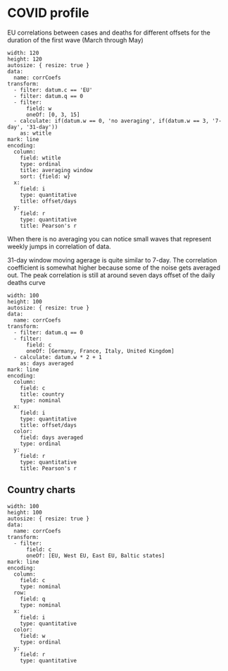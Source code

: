 # COVID profile

<div class="schart" data-show="cd" data-territory="EU" data-offset="0" data-dmax="30" data-radius="0"></div>

EU correlations between cases and deaths for different offsets for the duration of the first wave (March through May)

```vly
width: 120
height: 120
autosize: { resize: true }
data:
  name: corrCoefs
transform:
  - filter: datum.c == 'EU'
  - filter: datum.q == 0
  - filter:
      field: w
      oneOf: [0, 3, 15]
  - calculate: if(datum.w == 0, 'no averaging', if(datum.w == 3, '7-day', '31-day'))
    as: wtitle
mark: line
encoding:
  column:
    field: wtitle
    type: ordinal
    title: averaging window
    sort: {field: w}
  x:
    field: i
    type: quantitative
    title: offset/days
  y:
    field: r
    type: quantitative
    title: Pearson's r
```

When there is no averaging you can notice small waves that represent weekly jumps in correlation of data.

31-day window moving agerage is quite similar to 7-day. The correlation coefficient is somewhat higher because some of the noise gets averaged out. The peak correlation is still at around seven days offset of the daily deaths curve 

```vly
width: 100
height: 100
autosize: { resize: true }
data:
  name: corrCoefs
transform:
  - filter: datum.q == 0
  - filter:
      field: c
      oneOf: [Germany, France, Italy, United Kingdom]
  - calculate: datum.w * 2 + 1
    as: days averaged
mark: line
encoding:
  column:
    field: c
    title: country
    type: nominal
  x:
    field: i
    type: quantitative
    title: offset/days
  color:
    field: days averaged
    type: ordinal
  y:
    field: r
    type: quantitative
    title: Pearson's r
```

## Country charts

<div class="schart" data-territory="EU" data-offset="6" data-dmax="16"></div>
<div class="schart" data-territory="West EU" data-offset="6" data-dmax="17"></div>
<div class="schart" data-territory="East EU" data-offset="10" data-dmax="7.4"></div>

<div class="schart" data-territory="Italy" data-offset="4" data-dmax="10.8"></div>
<div class="schart" data-territory="Spain" data-offset="6" data-dmax="29"></div>
<div class="schart" data-territory="France" data-offset="7" data-dmax="47"></div>
<div class="schart" data-territory="Belgium" data-offset="5" data-dmax="76"></div>
<div class="schart" data-territory="Germany" data-offset="13" data-dmax="2.4"></div>
<div class="schart" data-territory="Czech Republic" data-offset="10" data-dmax="12"></div>
<div class="schart" data-territory="Slovakia" data-offset="12" data-dmax="3"></div>
<div class="schart" data-territory="Finland" data-offset="12" data-dmax="2"></div>
<div class="schart" data-territory="Denmark" data-offset="5" data-dmax="5"></div>
<div class="schart" data-territory="Netherlands" data-offset="4" data-dmax="37"></div>
<div class="schart" data-territory="Greece" data-offset="6" data-dmax="1.8"></div>
<div class="schart" data-territory="Sweden" data-offset="6" data-dmax="16"></div>
<div class="schart" data-territory="Slovenia" data-offset="16" data-dmax="8.5"></div>
<div class="schart" data-territory="Hungary" data-offset="6" data-dmax="14"></div>
<div class="schart" data-territory="Austria" data-offset="13" data-dmax="4"></div>
<div class="schart" data-territory="Romania" data-offset="7" data-dmax="8.6"></div>
<div class="schart" data-territory="Portugal" data-offset="6" data-dmax="4.6"></div>
<div class="schart" data-territory="Poland" data-offset="6" data-dmax="4.9"></div>
<div class="schart" data-territory="Bulgaria" data-offset="7" data-dmax="3"></div>
<div class="schart" data-territory="Croatia" data-offset="18" data-dmax="3.3"></div>

<div class="schart" data-territory="United Kingdom" data-offset="3" data-dmax="33"></div>
<div class="schart" data-territory="Norway" data-offset="15" data-dmax="1.1"></div>
<div class="schart" data-territory="Iceland" data-offset="10" data-dmax="1.2"></div>
<div class="schart" data-territory="Switzerland" data-offset="11" data-dmax="4.9"></div>

<div class="schart" data-territory="Baltic states" data-offset="12" data-dmax="1.3"></div>
<div class="schart" data-territory="Mediterranean EU" data-offset="6" data-dmax="21"></div>
<div class="schart" data-territory="Non-Med EU" data-offset="10" data-dmax="9.4"></div>
<div class="schart" data-territory="Scandinavia" data-offset="10" data-dmax="5.6"></div>

<div class="schart" data-territory="Balkans" data-offset="7" data-dmax="3.4"></div>
<div class="schart" data-territory="Bosnia and Herzegovina" data-offset="3" data-dmax="3.4"></div>
<div class="schart" data-territory="Serbia" data-offset="1" data-dmax="1.12"></div>
<div class="schart" data-territory="Montenegro" data-offset="15" data-dmax="6.6"></div>
<div class="schart" data-territory="Macedonia" data-offset="5" data-dmax="6"></div>
<div class="schart" data-territory="Albania" data-offset="0" data-dmax="2.9"></div>
<div class="schart" data-territory="Moldova" data-offset="8" data-dmax="7"></div>
<div class="schart" data-territory="Belarus" data-offset="0" data-dmax="1"></div>
<div class="schart" data-territory="Ukraine" data-offset="0" data-dmax="1.9"></div>

<div class="schart" data-territory="Ireland" data-offset="8" data-dmax="8.3"></div>
<div class="schart" data-territory="Luxembourg" data-offset="7" data-dmax="4.2"></div>

```vly
width: 100
height: 100
autosize: { resize: true }
data:
  name: corrCoefs
transform:
  - filter:
      field: c
      oneOf: [EU, West EU, East EU, Baltic states]
mark: line
encoding:
  column:
    field: c 
    type: nominal
  row:
    field: q
    type: nominal
  x:
    field: i
    type: quantitative
  color:
    field: w
    type: ordinal
  y:
    field: r
    type: quantitative
```
